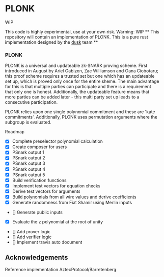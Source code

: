 # PLONK

WIP

This code is highly experimental, use at your own risk.
Warning: WIP
** This repository will contain an implementation of PLONK. This is a pure rust implementation designed by the [dusk](https://dusk.network) team ** 

### PLONK
PLONK is a universal and updateable zk-SNARK proving scheme. First 
introduced in August by Ariel Gabizon, Zac Williamson and Oana Ciobotaru; 
this proof scheme requires a trusted set but one which has an updateable 
set up, which is proved only once for the entire sheme. The main advantage 
for this is that multiple parties can participate and there is a 
requirement that only one is honest. Additionally, the updateable feature 
means that more parties can be added later - this multi party set up 
leads to a consecutive participation. 

PLONK relies upon one single polynomial commitment and these are 'kate commitments'. Additionally, PLONK uses permutation arguments where the 
subgroup is evaluated. 

Roadmap 
- [x] Complete preselector polynomial calculation
- [x] Create composer for users
- [x] PSnark output 1 
- [x] PSnark output 2 
- [x] PSnark output 3 
- [x] PSnark output 4 
- [x] PSnark output 5 
- [x] Build verification functions
- [x] Implement test vectors for equation checks
- [x] Derive test vectors for arguments
- [x] Build polynomials from all wire values and derive coefficients 
- [x] Generate randomness from Fiat Shamir using Merlin inputs
- [] Generate public inputs 
- [x] Evaluate the z polynomial at the root of unity 
- [] Add prover logic
- [] Add verifier logic
- [] Implement travis auto document 

## Acknowledgements
Reference implementation AztecProtocol/Barretenberg
